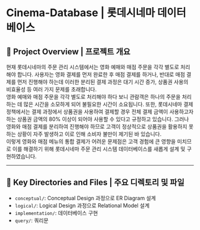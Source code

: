 # **Cinema-Database** | 롯데시네마 데이터베이스

## 🌟 Project Overview | 프로젝트 개요

현재 롯데시네마의 주문 관리 시스템에서는 영화 예매와 매점 주문을 각각 별도로 처리해야 합니다. 사용자는 영화 결제를 먼저 완료한 후 매점 결제를 하거나, 반대로 매점 결제를 먼저 진행해야 하는데 이러한 분리된 결제 과정은 대기 시간 증가, 상품권 사용의 비효율성 등 여러 가지 문제를 초래합니다.
<br>
영화 예매와 매점 주문을 각각 별도로 처리해야 하다 보니 관람객은 하나의 주문을 처리하는 데 많은 시간을 소모하게 되어 불필요한 시간이 소요됩니다. 또한, 롯데시네마 결제 정책에서는 결제 과정에서 상품권을 사용하여 결제할 경우 전체 결제 금액이 사용하고자 하는 상품권 금액의 80% 이상이 되어야 사용할 수 있다고 규정하고 있습니다. 그러나 영화와 매점 결제를 분리하여 진행해야 하므로 고객이 정상적으로 상품권을 활용하지 못하는 상황이 자주 발생하고 이로 인해 소비자 불만이 제기된 바 있습니다.
<br>
이렇게 영화와 매점 메뉴의 통합 결제가 어려운 문제점은 고객 경험에 큰 영향을 미치므로 이를 해결하기 위해 롯데시네마 주문 관리 시스템 데이터베이스를 새롭게 설계 및 구현하였습니다.

---

## 📁 Key Directories and Files | 주요 디렉토리 및 파일

- `conceptual/`: Conceptual Design 과정으로 ER Diagram 설계
- `logical/`: Logical Design 과정으로 Relational Model 설계
- `implementation/`: 데이터베이스 구현
- `query/`: 쿼리문

